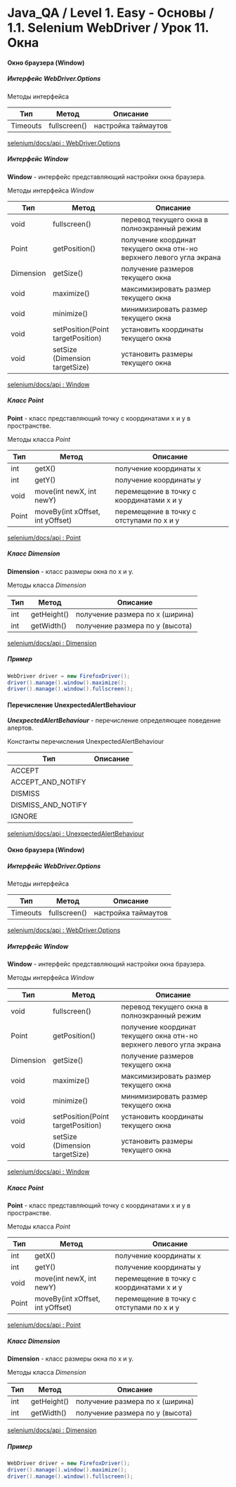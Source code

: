 # Java_QA / Level 1. Easy - Основы / 1.1. Selenium WebDriver / Урок 11. Окна

#### Окно браузера (Window)

##### Интерфейс WebDriver.Options

Методы интерфейса 

| Тип      | Метод        | Описание            | 
|----------|--------------|---------------------|
| Timeouts | fullscreen() | настройка таймаутов |

[selenium/docs/api : WebDriver.Options](https://www.selenium.dev/selenium/docs/api/java/org/openqa/selenium/WebDriver.Options.html)

##### Интерфейс Window

**Window** - интерфейс представляющий настройки окна браузера.

Методы интерфейса *Window*

| Тип       | Метод                             | Описание                                                             | 
|-----------|-----------------------------------|----------------------------------------------------------------------|
| void      | fullscreen()                      | перевод текущего окна в полноэкранный режим                          |
| Point     | getPosition()                     | получение координат текущего окна отн-но верхнего левого угла экрана |
| Dimension | getSize()                         | получение размеров текущего окна                                     |
| void      | maximize()                        | максимизировать размер текущего окна                                 |
| void      | minimize()                        | минимизировать размер текущего окна                                  |
| void      | setPosition​(Point targetPosition) | установить координаты текущего окна                                  |
| void      | setSize​(Dimension targetSize)     | установить размеры текущего окна                                     |

[selenium/docs/api : Window](https://www.selenium.dev/selenium/docs/api/java/org/openqa/selenium/WebDriver.Window.html)

##### Класс Point

**Point** - класс представляющий точку с координатами x и y в пространстве.

Методы класса *Point*

| Тип   | Метод                            | Описание                                 | 
|-------|----------------------------------|------------------------------------------|
| int   | getX()                           | получение координаты x                   |
| int   | getY()                           | получение координаты y                   |
| void  | move​(int newX, int newY)         | перемещение в точку с координатами x и y |
| Point | moveBy​(int xOffset, int yOffset) | перемещение в точку с отступами по x и y |

[selenium/docs/api : Point](https://www.selenium.dev/selenium/docs/api/java/org/openqa/selenium/Point.html)

##### Класс Dimension

**Dimension** - класс размеры окна по x и y.

Методы класса *Dimension*

| Тип   | Метод       | Описание                        | 
|-------|-------------|---------------------------------|
| int   | getHeight() | получение размера по x (ширина) |
| int   | getWidth()  | получение размера по y (высота) |

[selenium/docs/api : Dimension](https://www.selenium.dev/selenium/docs/api/java/org/openqa/selenium/Dimension.html)

##### Пример

```java
WebDriver driver = new FirefoxDriver();
driver().manage().window().maximize();
driver().manage().window().fullscreen();
```

#### Перечисление UnexpectedAlertBehaviour

***UnexpectedAlertBehaviour*** - перечисление определяющее поведение алертов.

Константы перечисления UnexpectedAlertBehaviour

| Тип                | Описание         | 
|--------------------|------------------|
| ACCEPT             |                  |
| ACCEPT_AND_NOTIFY  |                  |
| DISMISS            |                  |
| DISMISS_AND_NOTIFY |                  |
| IGNORE             |                  |

[selenium/docs/api : UnexpectedAlertBehaviour](https://www.selenium.dev/selenium/docs/api/java/org/openqa/selenium/UnexpectedAlertBehaviour.html)


#### Окно браузера (Window)

##### Интерфейс WebDriver.Options

Методы интерфейса 

| Тип      | Метод        | Описание            | 
|----------|--------------|---------------------|
| Timeouts | fullscreen() | настройка таймаутов |

[selenium/docs/api : WebDriver.Options](https://www.selenium.dev/selenium/docs/api/java/org/openqa/selenium/WebDriver.Options.html)

##### Интерфейс Window

**Window** - интерфейс представляющий настройки окна браузера.

Методы интерфейса *Window*

| Тип       | Метод                             | Описание                                                             | 
|-----------|-----------------------------------|----------------------------------------------------------------------|
| void      | fullscreen()                      | перевод текущего окна в полноэкранный режим                          |
| Point     | getPosition()                     | получение координат текущего окна отн-но верхнего левого угла экрана |
| Dimension | getSize()                         | получение размеров текущего окна                                     |
| void      | maximize()                        | максимизировать размер текущего окна                                 |
| void      | minimize()                        | минимизировать размер текущего окна                                  |
| void      | setPosition​(Point targetPosition) | установить координаты текущего окна                                  |
| void      | setSize​(Dimension targetSize)     | установить размеры текущего окна                                     |

[selenium/docs/api : Window](https://www.selenium.dev/selenium/docs/api/java/org/openqa/selenium/WebDriver.Window.html)

##### Класс Point

**Point** - класс представляющий точку с координатами x и y в пространстве.

Методы класса *Point*

| Тип   | Метод                            | Описание                                 | 
|-------|----------------------------------|------------------------------------------|
| int   | getX()                           | получение координаты x                   |
| int   | getY()                           | получение координаты y                   |
| void  | move​(int newX, int newY)         | перемещение в точку с координатами x и y |
| Point | moveBy​(int xOffset, int yOffset) | перемещение в точку с отступами по x и y |

[selenium/docs/api : Point](https://www.selenium.dev/selenium/docs/api/java/org/openqa/selenium/Point.html)

##### Класс Dimension

**Dimension** - класс размеры окна по x и y.

Методы класса *Dimension*

| Тип   | Метод       | Описание                        | 
|-------|-------------|---------------------------------|
| int   | getHeight() | получение размера по x (ширина) |
| int   | getWidth()  | получение размера по y (высота) |

[selenium/docs/api : Dimension](https://www.selenium.dev/selenium/docs/api/java/org/openqa/selenium/Dimension.html)

##### Пример

```java
WebDriver driver = new FirefoxDriver();
driver().manage().window().maximize();
driver().manage().window().fullscreen();
```